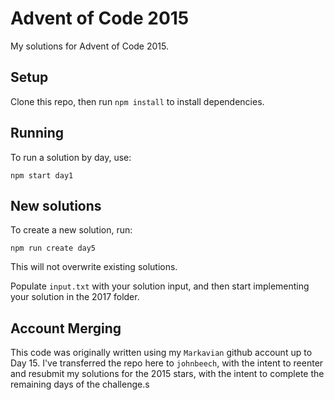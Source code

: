 # Advent of Code 2015

My solutions for Advent of Code 2015.

## Setup

Clone this repo, then run `npm install` to install dependencies.

## Running

To run a solution by day, use:
```
npm start day1
````

## New solutions

To create a new solution, run:

```
npm run create day5
```

This will not overwrite existing solutions.

Populate `input.txt` with your solution input, and then start implementing your solution in the 2017 folder.


## Account Merging

This code was originally written using my `Markavian` github account up to Day 15. I've transferred the repo here to `johnbeech`, with the intent to reenter and resubmit my solutions for the 2015 stars, with the intent to complete the remaining days of the challenge.s
